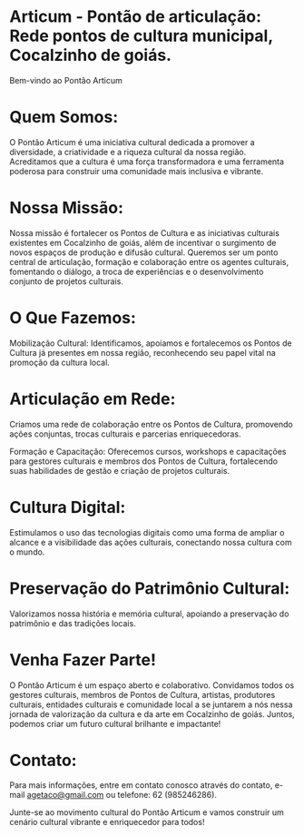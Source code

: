 # Articum - Pontão de articulação: Rede pontos de cultura municipal, Cocalzinho de goiás. 
Bem-vindo ao Pontão Articum

# Quem Somos:
O Pontão Articum é uma iniciativa cultural dedicada a promover a diversidade, a criatividade e a riqueza cultural da nossa região. Acreditamos que a cultura é uma força transformadora e uma ferramenta poderosa para construir uma comunidade mais inclusiva e vibrante.

# Nossa Missão:
Nossa missão é fortalecer os Pontos de Cultura e as iniciativas culturais existentes em Cocalzinho de goiás, além de incentivar o surgimento de novos espaços de produção e difusão cultural. Queremos ser um ponto central de articulação, formação e colaboração entre os agentes culturais, fomentando o diálogo, a troca de experiências e o desenvolvimento conjunto de projetos culturais.

# O Que Fazemos:
Mobilização Cultural: Identificamos, apoiamos e fortalecemos os Pontos de Cultura já presentes em nossa região, reconhecendo seu papel vital na promoção da cultura local.

# Articulação em Rede: 
Criamos uma rede de colaboração entre os Pontos de Cultura, promovendo ações conjuntas, trocas culturais e parcerias enriquecedoras.

Formação e Capacitação: Oferecemos cursos, workshops e capacitações para gestores culturais e membros dos Pontos de Cultura, fortalecendo suas habilidades de gestão e criação de projetos culturais.

# Cultura Digital: 
Estimulamos o uso das tecnologias digitais como uma forma de ampliar o alcance e a visibilidade das ações culturais, conectando nossa cultura com o mundo.

# Preservação do Patrimônio Cultural:
Valorizamos nossa história e memória cultural, apoiando a preservação do patrimônio e das tradições locais.

# Venha Fazer Parte!
O Pontão Articum é um espaço aberto e colaborativo. Convidamos todos os gestores culturais, membros de Pontos de Cultura, artistas, produtores culturais, entidades culturais e comunidade local a se juntarem a nós nessa jornada de valorização da cultura e da arte em Cocalzinho de goiás. Juntos, podemos criar um futuro cultural brilhante e impactante!

# Contato:
Para mais informações, entre em contato conosco através do contato,  e-mail agetaco@gmail.com ou telefone: 62 (985246286).

Junte-se ao movimento cultural do Pontão Articum e vamos construir um cenário cultural vibrante e enriquecedor para todos!

